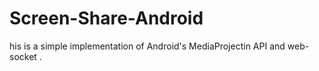 # Screen-Share-Android
his is a simple implementation of Android's MediaProjectin API and web-socket .
